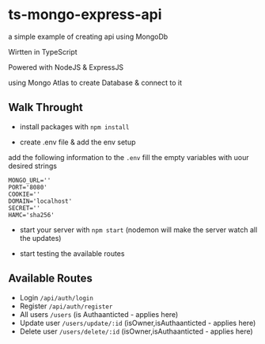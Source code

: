 # ts-mongo-express-api

a simple example of creating api using MongoDb

Wirtten in TypeScript

Powered with NodeJS & ExpressJS

using Mongo Atlas to create Database & connect to it

## Walk Throught

- install packages with `npm install`

- create .env file & add the env setup

add the following information to the `.env`
fill the empty variables with uour desired strings

```
MONGO_URL=''
PORT='8080'
COOKIE=''
DOMAIN='localhost'
SECRET=''
HAMC='sha256'
```

- start your server with `npm start` (nodemon will make the server watch all the updates)

- start testing the available routes

## Available Routes

- Login `/api/auth/login`
- Register `/api/auth/register`
- All users `/users` (is Authaanticted - applies here)
- Update user `/users/update/:id` (isOwner,isAuthaanticted - applies here)
- Delete user `/users/delete/:id` (isOwner,isAuthaanticted - applies here)
